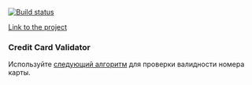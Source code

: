 [![Build status](https://ci.appveyor.com/api/projects/status/gcvlplq3ggq9chib/branch/main?svg=true)](https://ci.appveyor.com/project/AnastasiaLunina/ahj-testing/branch/main)

[Link to the project](https://ahj-testing.netlify.app/)

### Credit Card Validator

Используйте [следующий алгоритм](https://en.wikipedia.org/wiki/Luhn_algorithm) для проверки валидности номера карты.

